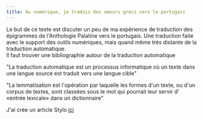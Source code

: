 ```yaml
---
title: Au numérique, je traduis des amours grecs vers le portugais
--- 
```


Le but de ce texte est discuter un peu de ma expérience de traduction des épigrammes de l'Anthologie Palatine vers le portugais. 
Une traduction faite avec le support des outils numériques, mais quand même très distante de la traduction automatique.  
Il faut trouver une bibliographie autour de la traduction automatique

"La traduction automatique est un processus informatique où un texte dans une langue source est traduit vers une langue cible" 

"La lemmatisation est l'opération par laquelle les formes d'un texte, ou d'un corpus de textes, sont classées sous le mot qui pourrait leur servir d' «entrée lexicale» dans un dictionnaire"

J'ai crée un article Stylo [ici](https://stylo.huma-num.fr/article/6412309ba12b9d0012ebb0d1/preview)
